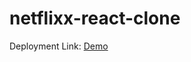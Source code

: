 # netflixx-react-clone

Deployment Link: <a href="https://netflixx-react-clone.web.app" target="_blank">Demo</a>
